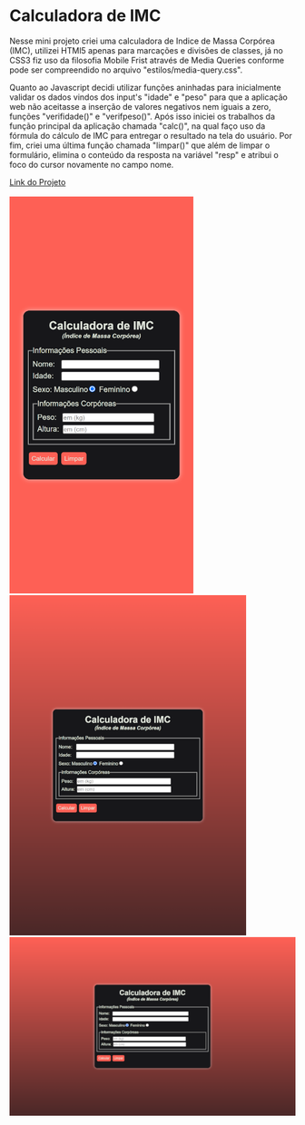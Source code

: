 # Calculadora de IMC
<p>Nesse mini projeto criei uma calculadora de Indice de Massa Corpórea (IMC), utilizei HTMl5 apenas para marcações e divisões de classes, já no CSS3 fiz uso da filosofia Mobile Frist através de Media Queries conforme pode ser compreendido no arquivo "estilos/media-query.css".</p> 
<p>Quanto ao Javascript decidi utilizar funções aninhadas para inicialmente validar os dados vindos dos input's "idade" e "peso" para que a aplicação web não aceitasse a inserção de valores negativos nem iguais a zero, funções "verifidade()" e "verifpeso()". Após isso iniciei os trabalhos da função principal da aplicação chamada "calc()", na qual faço uso da fórmula do cálculo de IMC para entregar o resultado na tela do usuário. Por fim, criei uma última função chamada "limpar()" que além de limpar o formulário, elimina o conteúdo da resposta na variável "resp" e atribui o foco do cursor novamente no campo nome.</p>

<a href="https://developeryago.github.io/project-calculadora-imc/" target="_blank">Link do Projeto</a> 
<br>
<br>
<img src="img/mobile.png" alt="versão mobile">
<img src="img/tablet.png" alt="versão tablet">
<img src="img/desktop.png" alt="versão desktop">


